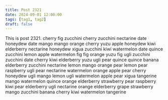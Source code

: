 ```yaml
---
title: Post 2321
date: 2024-09-01 12:00:00
tags: [tag1, tag2]
draft: false
---
```

This is post 2321.
cherry
fig
zucchini
cherry
zucchini
nectarine
date
honeydew
date
mango
mango
orange
cherry
yuzu
apple
honeydew
kiwi
elderberry
nectarine
honeydew
xigua
zucchini
kiwi
watermelon
date
quince
zucchini
lemon
apple
watermelon
fig
fig
orange
yuzu
fig
ugli
zucchini
zucchini
date
cherry
kiwi
elderberry
yuzu
ugli
pear
quince
quince
banana
elderberry
zucchini
nectarine
lemon
mango
orange
pear
lemon
pear
raspberry
ugli
pear
nectarine
watermelon
orange
apple
pear
cherry
honeydew
ugli
mango
lemon
ugli
watermelon
apple
pear
xigua
tangerine
mango
watermelon
quince
orange
elderberry
strawberry
pear
raspberry
kiwi
pear
elderberry
ugli
nectarine
orange
elderberry
grape
strawberry
mango
zucchini
banana
cherry
kiwi
watermelon
tangerine
